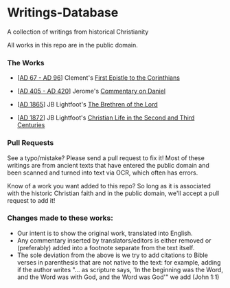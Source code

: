 # Writings-Database
A collection of writings from historical Christianity

All works in this repo are in the public domain. 

### The Works

- [[AD 67 - AD 96](http://www.churchinhistory.org/s3-gospels/dating-clement.htm)] Clement's [First Epistle to the Corinthians](Clement%20of%20Alexandria/First%20Epistle%20of%20Clement%20to%20the%20Corinthians.md)

- [[AD 405 - AD 420](https://en.wikipedia.org/wiki/Jerome#Commentaries_(405%E2%80%93420))] Jerome's [Commentary on Daniel](Jerome/Commentary%20on%20Daniel.md)

- [[AD 1865](https://en.wikipedia.org/wiki/J._B._Lightfoot#Bibliography)] JB Lightfoot's [The Brethren of the Lord](JB%20Lightfoot/The%20Brethren%20of%20the%20Lord.md)

- [[AD 1872](https://en.wikipedia.org/wiki/J._B._Lightfoot#Bibliography)] JB Lightfoot's [Christian Life in the Second and Third Centuries](JB%20Lightfoot/Christian%20Life%20in%20the%20Second%20and%20Third%20Centuries.md)


### Pull Requests

See a typo/mistake? Please send a pull request to fix it! Most of these writings are from ancient texts that have entered the public domain and been scanned and turned into text via OCR, which often has errors.

Know of a work you want added to this repo? So long as it is associated with the historic Christian faith and in the public domain, we'll accept a pull request to add it! 

### Changes made to these works:

- Our intent is to show the original work, translated into English.
- Any commentary inserted by translators/editors is either removed or (preferably) added into a footnote separate from the text itself.
- The sole deviation from the above is we try to add citations to Bible verses in parenthesis that are not native to the text: for example, adding if the author writes "... as scripture says, 'In the beginning was the Word, and the Word was with God, and the Word was God'" we add (John 1:1)